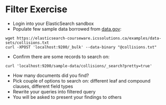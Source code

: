 # Filter Exercise #

* Login into your ElasticSearch sandbox
* Populate few sample data borrowed from <a href="https://catalog.data.gov/dataset" target="_blank">data.gov</a>:
```
wget https://elasticsearch-courseware.icssolutions.ca/examples/data-sets/collisions.txt
curl -XPOST 'localhost:9200/_bulk' --data-binary "@collisions.txt"
```
* Confirm there are some records to search on:
```
curl 'localhost:9200/sample-data/collisions/_search?pretty=true'
```
* How many documents did you find?
* Pick couple of options to search on: different leaf and compound clauses, different field types
* Rewrite your queries into filtered query
* You will be asked to present your findings to others

